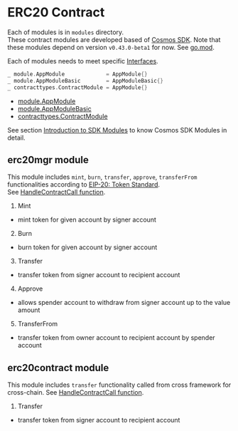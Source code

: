 # ERC20 Contract

Each of modules is in `modules` directory.  
These contract modules are developed based of [Cosmos SDK](https://docs.cosmos.network/v0.44/). 
Note that these modules depend on version `v0.43.0-beta1` for now. See [go.mod](https://github.com/datachainlab/fabric-tendermint-cross-demo/blob/main/contracts/erc20/go.mod#L7).

Each of modules needs to meet specific [Interfaces](https://github.com/datachainlab/fabric-tendermint-cross-demo/blob/main/contracts/erc20/modules/erc20contract/module.go#L26-L28).
```go
_ module.AppModule             = AppModule{}
_ module.AppModuleBasic        = AppModuleBasic{}
_ contracttypes.ContractModule = AppModule{}
```
- [module.AppModule](https://github.com/cosmos/cosmos-sdk/blob/v0.43.0-beta1/types/module/module.go#L156-L183)
- [module.AppModuleBasic](https://github.com/cosmos/cosmos-sdk/blob/v0.43.0-beta1/types/module/module.go#L47-L60)
- [contracttypes.ContractModule](https://github.com/datachainlab/cross/blob/v0.2.2/x/core/contract/types/types.go#L13-L15)

See section [Introduction to SDK Modules](https://docs.cosmos.network/v0.44/building-modules/intro.html) to know Cosmos SDK Modules in detail.

## erc20mgr module
This module includes `mint`, `burn`, `transfer`, `approve`, `transferFrom` functionalities according to [EIP-20: Token Standard](https://eips.ethereum.org/EIPS/eip-20).  
See [HandleContractCall function](https://github.com/datachainlab/fabric-tendermint-cross-demo/blob/main/contracts/erc20/modules/erc20mgr/keeper/keeper.go#L32-L57).

1. Mint
  - mint token for given account by signer account
2. Burn
  - burn token for given account by signer account
3. Transfer
  - transfer token from signer account to recipient account
4. Approve
  - allows spender account to withdraw from signer account up to the value amount
5. TransferFrom
  - transfer token from owner account to recipient account by spender account 

## erc20contract module
This module includes `transfer` functionality called from cross framework for cross-chain. 
See [HandleContractCall function](https://github.com/datachainlab/fabric-tendermint-cross-demo/blob/main/contracts/erc20/modules/erc20contract/keeper/keeper.go#L29-L54).  

1. Transfer
  - transfer token from signer account to recipient account
